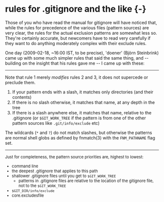 # rules for .gitignore and the like {-}

Those of you who have read the manual for gitignore will have noticed that,
while the rules for precedence of the various files (pattern sources) are very
clear, the rules for the actual exclusion patterns are somewhat less so.
They're certainly accurate, but newcomers have to read very carefully if they
want to do anything moderately complex with their exclude rules.

One day (2009-02-18, ~16:00 IST, to be precise), 'doener' (Björn Steinbrink)
came up with some much simpler rules that said the same thing, and -- building
on the insight that his rules gave me -- I came up with these:

----

Note that rule 1 merely *modifies* rules 2 and 3, it does not supercede or
preclude them.

1.  If your pattern ends with a slash, it matches only directories (and their
    contents)
2.  If there is no slash otherwise, it matches that name, at any depth in the
    tree
3.  If there is a slash anywhere else, it matches that name, relative to the
    .gitignore (or `$GIT_WORK_TREE` if the pattern is from one of the other
    pattern sources like `.git/info/exclude` etc)

The wildcards (`*` and `?`) do not match slashes, but otherwise the patterns
are normal shell globs as defined by fnmatch(3) with the `FNM_PATHNAME` flag
set.

----

<font size=-1>Just for completeness, the pattern source priorities are, highest to lowest:

  * command line
  * the deepest .gitignore that applies to this path
  * shallower .gitignore files until you get to `$GIT_WORK_TREE`
    * patterns in .gitignore files are relative to the location of the
      gitignore file, not to the `$GIT_WORK_TREE`
  * `$GIT_DIR/info/exclude`
  * core.excludesfile

</font>
